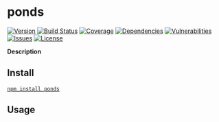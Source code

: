 # ponds

[![Version](https://img.shields.io/github/package-json/v/rafamel/ponds.svg)](https://github.com/rafamel/ponds)
[![Build Status](https://travis-ci.org/rafamel/ponds.svg)](https://travis-ci.org/rafamel/ponds)
[![Coverage](https://img.shields.io/coveralls/rafamel/ponds.svg)](https://coveralls.io/github/rafamel/ponds)
[![Dependencies](https://david-dm.org/rafamel/ponds/status.svg)](https://david-dm.org/rafamel/ponds)
[![Vulnerabilities](https://snyk.io/test/npm/ponds/badge.svg)](https://snyk.io/test/npm/ponds)
[![Issues](https://img.shields.io/github/issues/rafamel/ponds.svg)](https://github.com/rafamel/ponds/issues)
[![License](https://img.shields.io/github/license/rafamel/ponds.svg)](https://github.com/rafamel/ponds/blob/master/LICENSE)

<!-- markdownlint-disable MD036 -->
**Description**
<!-- markdownlint-enable MD036 -->

## Install

[`npm install ponds`](https://www.npmjs.com/package/ponds)

## Usage
